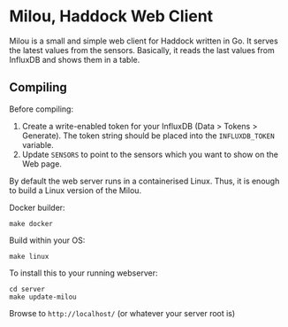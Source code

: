 # Milou, Haddock Web Client

Milou is a small and simple web client for Haddock written in Go. It serves the latest
values from the sensors. Basically, it reads the last values from InfluxDB and
shows them in a table.

## Compiling

Before compiling:

1. Create a write-enabled token for your InfluxDB (Data > Tokens > Generate).
The token string should be placed into the `INFLUXDB_TOKEN` variable.
1. Update `SENSORS` to point to the sensors which you want to show on the
Web page.

By default the web server runs in a containerised Linux. Thus, it is enough to
build a Linux version of the Milou.

Docker builder:

`make docker`

Build within your OS:

`make linux`

To install this to your running webserver:
```
cd server
make update-milou
```

Browse to `http://localhost/` (or whatever your server root is)

